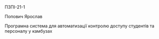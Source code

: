 ПЗПІ-21-1

Попович Ярослав

Програмна система для автоматизації контролю доступу студентів та персоналу у камбузах